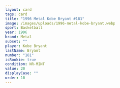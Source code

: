 ```yaml
---
layout: card
tags: card
title: "1996 Metal Kobe Bryant #181"
image: /images/uploads/1996-metal-kobe-bryant.webp
sport: Basketball
year: 1996
brand: Metal
subset: ""
player: Kobe Bryant
lastName: Bryant
number: "181"
isRookie: true
condition: NR-MINT
value: 20
displayCase: ""
order: 10
---
```

